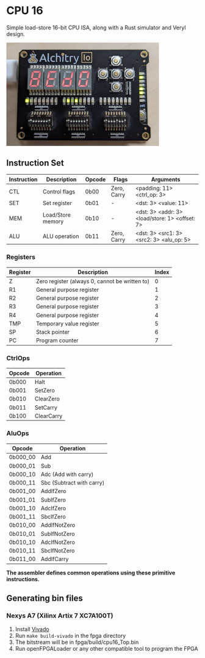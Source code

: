 # CPU 16

Simple load-store 16-bit CPU ISA, along with a Rust simulator and Veryl design.

<img src="res/cpu16.png" alt="CPU16 Running on an Alchitry Au" width="400">

## Instruction Set

| Instruction | Description       | Opcode | Flags       | Arguments                                      |
| ----------- | ----------------- | ------ | ----------- | ---------------------------------------------- |
| CTL         | Control flags     | 0b00   | Zero, Carry | <padding: 11> <ctrl_op: 3>                     |
| SET         | Set register      | 0b01   | -           | <dst: 3> <value: 11>                           |
| MEM         | Load/Store memory | 0b10   | -           | <dst: 3> <addr: 3> <load/store: 1> <offset: 7> |
| ALU         | ALU operation     | 0b11   | Zero, Carry | <dst: 3> <src1: 3> <src2: 3> <alu_op: 5>       |

### Registers

| Register | Description                                    | Index |
| -------- | ---------------------------------------------- | ----- |
| Z        | Zero register (always 0, cannot be written to) | 0     |
| R1       | General purpose register                       | 1     |
| R2       | General purpose register                       | 2     |
| R3       | General purpose register                       | 3     |
| R4       | General purpose register                       | 4     |
| TMP      | Temporary value register                       | 5     |
| SP       | Stack pointer                                  | 6     |
| PC       | Program counter                                | 7     |

### CtrlOps

| Opcode | Operation  |
| ------ | ---------- |
| 0b000  | Halt       |
| 0b001  | SetZero    |
| 0b010  | ClearZero  |
| 0b011  | SetCarry   |
| 0b100  | ClearCarry |

### AluOps

| Opcode   | Operation                 |
| -------- | ------------------------- |
| 0b000_00 | Add                       |
| 0b000_01 | Sub                       |
| 0b000_10 | Adc (Add with carry)      |
| 0b000_11 | Sbc (Subtract with carry) |
| 0b001_00 | AddIfZero                 |
| 0b001_01 | SubIfZero                 |
| 0b001_10 | AdcIfZero                 |
| 0b001_11 | SbcIfZero                 |
| 0b010_00 | AddIfNotZero              |
| 0b010_01 | SubIfNotZero              |
| 0b010_10 | AdcIfNotZero              |
| 0b010_11 | SbcIfNotZero              |
| 0b011_00 | AddIfCarry                |

**The assembler defines common operations using these primitive instructions.**

## Generating bin files

### Nexys A7 (Xilinx Artix 7 XC7A100T)

1. Install [Vivado](https://alchitry.com/tutorials/setup/vivado/)
2. Run `make build-vivado` in the fpga directory
3. The bitstream will be in fpga/build/cpu16_Top.bin
4. Run openFPGALoader or any other compatible tool to program the FPGA
